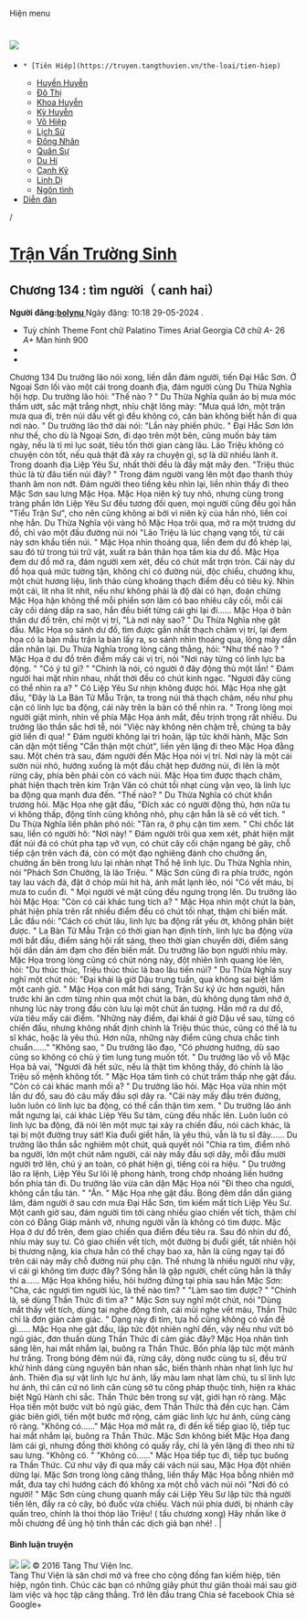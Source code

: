 Hiện menu
# [ ![](https://truyen.tangthuvien.vn/images/logo-web-gray.png) ](https://truyen.tangthuvien.vn "doc truyen")
  *     * [Tiên Hiệp](https://truyen.tangthuvien.vn/the-loai/tien-hiep)
    * [Huyền Huyễn](https://truyen.tangthuvien.vn/the-loai/huyen-huyen)
    * [Đô Thị](https://truyen.tangthuvien.vn/the-loai/do-thi)
    * [Khoa Huyễn](https://truyen.tangthuvien.vn/the-loai/khoa-huyen)
    * [Kỳ Huyễn](https://truyen.tangthuvien.vn/the-loai/ky-huyen)
    * [Võ Hiệp](https://truyen.tangthuvien.vn/the-loai/vo-hiep)
    * [Lịch Sử](https://truyen.tangthuvien.vn/the-loai/lich-su)
    * [Đồng Nhân](https://truyen.tangthuvien.vn/the-loai/dong-nhan)
    * [Quân Sự](https://truyen.tangthuvien.vn/the-loai/quan-su)
    * [Du Hí](https://truyen.tangthuvien.vn/the-loai/du-hi)
    * [Cạnh Kỹ](https://truyen.tangthuvien.vn/the-loai/canh-ky)
    * [Linh Dị](https://truyen.tangthuvien.vn/the-loai/linh-di)
    * [Ngôn tình](https://ngontinh.tangthuvien.vn/)
  * [Diễn đàn](http://tangthuvien.vn/forum)


/
# [Trận Vấn Trường Sinh](https://truyen.tangthuvien.vn/doc-truyen/tran-van-truong-sinh "Trận Vấn Trường Sinh")
## Chương 134 : tìm người（ canh hai）
**Người đăng:[bolynu ](https://truyen.tangthuvien.vn/converter/bolynu)**
Ngày đăng: 10:18 29-05-2024
. 
  * Tuỳ chỉnh
Theme
Font chữ
Palatino Times Arial Georgia
Cỡ chữ
_A-_ 26 _A+_
Màn hình
900
  * [](https://truyen.tangthuvien.vn/doc-truyen/tran-van-truong-sinh/chuong-134#list-comment "Bình luận")
  * [](https://truyen.tangthuvien.vn/nap-xu "Nạp tiền")


Chương 134 Du trưởng lão nói xong, liền dẫn đám người, tiến Đại Hắc Sơn. Ở Ngoại Sơn lối vào một cái trong doanh địa, đám người cùng Du Thừa Nghĩa hội hợp. Du trưởng lão hỏi: "Thế nào ? " Du Thừa Nghĩa quần áo bị mưa móc thấm ướt, sắc mặt trắng nhợt, nhíu chặt lông mày: "Mưa quá lớn, một trận mưa qua đi, trên núi dấu vết gì đều không có, căn bản không biết hắn đi qua nơi nào. " Du trưởng lão thở dài nói: "Lần này phiền phức. " Đại Hắc Sơn lớn như thế, cho dù là Ngoại Sơn, đi dạo trên một bên, cũng muốn bảy tám ngày, nếu là tỉ mỉ lục soát, tiêu tốn thời gian càng lâu. Lão Triệu không có chuyện còn tốt, nếu quả thật đã xảy ra chuyện gì, sợ là dữ nhiều lành ít. Trong doanh địa Liệp Yêu Sư, nhất thời đều là đầy mặt mây đen. "Triệu thúc thúc là từ đâu tiến núi đây? " Trong đám người vang lên một đạo thanh thúy thanh âm non nớt. Đám người theo tiếng kêu nhìn lại, liền nhìn thấy đi theo Mặc Sơn sau lưng Mặc Họa. Mặc Họa niên kỷ tuy nhỏ, nhưng cùng trong tràng phần lớn Liệp Yêu Sư đều tương đối quen, mọi người cũng đều gọi hắn "Tiểu Trận Sư", cho nên cũng không ai bởi vì niên kỷ của hắn nhỏ, liền coi nhẹ hắn. Du Thừa Nghĩa vội vàng hô Mặc Họa trôi qua, mở ra một trương dư đồ, chỉ vào một đầu đường núi nói "Lão Triệu là lúc chạng vạng tối, từ cái này sơn khẩu tiến núi. " Mặc Họa nhìn thoáng qua, liền đem dư đồ khép lại, sau đó từ trong túi trữ vật, xuất ra bản thân họa tấm kia dư đồ. Mặc Họa đem dư đồ mở ra, đám người xem xét, đều có chút mắt trợn tròn. Cái này dư đồ họa quá mức tường tận, không chỉ có đường núi, độc chiểu, chướng khu, một chút hương liệu, linh thảo cùng khoáng thạch điểm đều có tiêu ký. Nhìn một cái, lít nha lít nhít, nếu như không phải là độ dài có hạn, đoán chừng Mặc Họa hận không thể mỗi phiến sơn lâm có bao nhiêu cây cối, mỗi cái cây cối dáng dấp ra sao, hắn đều biết từng cái ghi lại đi...... Mặc Họa ở bản thân dư đồ trên, chỉ một vị trí, "Là nơi này sao? " Du Thừa Nghĩa nhẹ gật đầu. Mặc Họa so sánh dư đồ, tìm được gần nhất thạch châm vị trí, lại đem họa có la bàn mẫu trận la bàn lấy ra, so sánh nhìn thoáng qua, lông mày dần dần nhăn lại. Du Thừa Nghĩa trong lòng căng thẳng, hỏi: "Như thế nào ? " Mặc Họa ở dư đồ trên điểm mấy cái vị trí, nói "Nơi này từng có linh lực ba động. " "Có ý tứ gì? " "Chính là nói, có người ở đây động thủ một lần! " Đám người hai mặt nhìn nhau, nhất thời đều có chút kinh ngạc. "Ngươi đây cũng có thể nhìn ra a? " Có Liệp Yêu Sư nhịn không được hỏi. Mặc Họa nhẹ gật đầu, "Đây là La Bàn Tử Mẫu Trận, ta trong núi thả thạch châm, nếu như phụ cận có linh lực ba động, cái này trên la bàn có thể nhìn ra. " Trong lòng mọi người giật mình, nhìn về phía Mặc Họa ánh mắt, đều trịnh trọng rất nhiều. Du trưởng lão thần sắc hơi tễ, nói "Việc này không nên chậm trễ, chúng ta bây giờ liền đi qua! " Đám người không lại trì hoãn, lập tức khởi hành, Mặc Sơn căn dặn một tiếng "Cẩn thận một chút", liền yên lặng đi theo Mặc Họa đằng sau. Một chén trà sau, đám người đến Mặc Họa nói vị trí. Nơi này là một cái sườn núi nhỏ, hướng xuống là một đầu chật hẹp đường núi, đi lên là một rừng cây, phía bên phải còn có vách núi. Mặc Họa tìm được thạch châm, phát hiện thạch trên kim Trận Văn có chút tối nhạt cùng vặn vẹo, là linh lực ba động qua mạnh đưa đến. "Thế nào? " Du Thừa Nghĩa có chút khẩn trương hỏi. Mặc Họa nhẹ gật đầu, "Đích xác có người động thủ, hơn nữa tu vi không thấp, động tĩnh cũng không nhỏ, phụ cận hẳn là sẽ có vết tích. " Du Thừa Nghĩa liền phân phó nói: "Tản ra, ở phụ cận tìm xem. " Chỉ chốc lát sau, liền có người hô: "Nơi này! " Đám người trôi qua xem xét, phát hiện mặt đất núi đá có chút pha tạp vỡ vụn, có chút cây cối chặn ngang bẻ gãy, chỗ tiếp cận trên vách đá, còn có một đạo nghiêng đánh cho chưởng ấn, chưởng ấn bên trong lưu lại nhàn nhạt Thổ hệ linh lực. Du Thừa Nghĩa nhìn, nói "Phách Sơn Chưởng, là lão Triệu. " Mặc Sơn cũng đi ra phía trước, ngón tay lau vách đá, đặt ở chóp mũi hít hà, ánh mắt lạnh lẽo, nói "Có vết máu, bị mưa to cuốn đi. " Mọi người vẻ mặt cũng đều ngưng trọng lên. Du trưởng lão hỏi Mặc Họa: "Còn có cái khác tung tích a? " Mặc Họa nhìn một chút la bàn, phát hiện phía trên rất nhiều điểm đều có chút tối nhạt, thậm chí biến mất. Lắc đầu nói: "Cách có chút lâu, linh lực ba động rất yếu ớt, không phân biệt được. " La Bàn Tử Mẫu Trận có thời gian hạn định tính, linh lực ba động vừa mới bắt đầu, điểm sáng hội rất sáng, theo thời gian chuyển dời, điểm sáng hội dần dần ảm đạm cho đến biến mất. Du trưởng lão bọn người nhíu mày. Mặc Họa trong lòng cũng có chút nóng nảy, đột nhiên linh quang lóe lên, hỏi: "Du thúc thúc, Triệu thúc thúc là bao lâu tiến núi? " Du Thừa Nghĩa suy nghĩ một chút nói: "Đại khái là giờ Dậu trung tuần, qua không sai biệt lắm một canh giờ. " Mặc Họa con mắt hơi sáng, Trận Sư ký ức hơn người, hắn trước khi ăn cơm từng nhìn qua một chút la bàn, dù không dụng tâm nhớ ở, nhưng lúc này trong đầu còn lưu lại một chút ấn tượng. Hắn mở ra dư đồ, vừa tiêu mấy cái điểm. "Những này điểm, đại khái ở giờ Dậu về sau, từng có chiến đấu, nhưng không nhất định chính là Triệu thúc thúc, cũng có thể là tu sĩ khác, hoặc là yêu thú. Hơn nữa, những này điểm cũng chưa chắc tinh chuẩn......" "Không sao, " Du trưởng lão đạo, "Có phương hướng, dù sao cũng so không có chủ ý tìm lung tung muốn tốt. " Du trưởng lão vỗ vỗ Mặc Họa bả vai, "Ngươi đã hết sức, nếu là thật tìm không thấy, đó chính là lão Triệu số mệnh không tốt. " Mặc Họa tâm tình có chút trầm thấp nhẹ gật đầu. "Còn có cái khác manh mối a? " Du trưởng lão hỏi. Mặc Họa vừa nhìn một lần dư đồ, sau đó câu mấy đầu sợi dây ra. "Cái này mấy đầu trên đường, luôn luôn có linh lực ba động, có thể cẩn thận tìm xem. " Du trưởng lão ánh mắt ngưng lại, cái khác Liệp Yêu Sư tâm, cũng đều nhấc lên. Luôn luôn có linh lực ba động, đã nói lên một mực tại xảy ra chiến đấu, nói cách khác, là tại bị một đường truy sát! Kia đuổi giết hắn, là yêu thú, vẫn là tu sĩ đây...... Du trưởng lão thần sắc nghiêm một chút, quả quyết nói "Chia ra tìm, điểm nhỏ ba người, lớn một chút năm người, cái này mấy đầu sợi dây, mỗi đầu mười người trở lên, chú ý an toàn, có phát hiện gì, tiếng còi ra hiệu. " Du trưởng lão ra lệnh, Liệp Yêu Sư lôi lệ phong hành, trong chớp nhoáng liền hướng bốn phía tán đi. Du trưởng lão vừa căn dặn Mặc Họa nói "Đi theo cha ngươi, không cần tẩu tán. " "Ân. " Mặc Họa nhẹ gật đầu. Bóng đêm dần dần giáng lâm, đám người ở sau cơn mưa Đại Hắc Sơn, tìm kiếm mất tích Liệp Yêu Sư. Một canh giờ sau, đám người tìm tới càng nhiều giao chiến vết tích, thậm chí còn có Đằng Giáp mảnh vỡ, nhưng người vẫn là không có tìm được. Mặc Họa ở dư đồ trên, đem giao chiến qua điểm đều tiêu ra. Sau đó nhìn dư đồ, nhíu mày suy tư. Có giao chiến vết tích, một đường bị đuổi giết, tất nhiên hội bị thương nặng, kia chưa hẳn có thể chạy bao xa, hẳn là cũng ngay tại đồ trên cái này mấy chỗ đường núi phụ cận. Thế nhưng là nhiều người như vậy, vì cái gì không tìm được đây? Sống hẳn là gặp người, chết cũng hẳn là thấy thi a...... Mặc Họa không hiểu, hỏi hướng đứng tại phía sau hắn Mặc Sơn: "Cha, các ngươi tìm người lúc, là thế nào tìm? " "Làm sao tìm được? " "Chính là, sẽ dùng Thần Thức đi tìm a? " Mặc Sơn suy nghĩ một chút, nói "Dùng mắt thấy vết tích, dùng tai nghe động tĩnh, cái mũi nghe vết máu, Thần Thức chỉ là đơn giản cảm giác. " Dạng này đi tìm, tựa hồ cũng không có vấn đề gì...... Mặc Họa nhẹ gật đầu, lập tức đột nhiên nghĩ đến, vậy nếu như vứt bỏ ngũ giác, đơn thuần dùng Thần Thức đi cảm giác đây? Mặc Họa nhãn tình sáng lên, hai mắt nhắm lại, buông ra Thần Thức. Bốn phía lập tức một mảnh hư trắng. Trong bóng đêm núi đá, rừng cây, dòng nước cùng tu sĩ, đều trừ khử hình dáng cùng nguyên bản nhan sắc, biến thành nhàn nhạt linh lực hư ảnh. Thiên địa sự vật linh lực hư ảnh, lấy màu lam nhạt làm chủ, tu sĩ linh lực hư ảnh, thì căn cứ nó linh căn cùng sở tu công pháp thuộc tính, hiện ra khác biệt Ngũ Hành chi sắc. Thần Thức bên trong sự vật, giới hạn rõ ràng. Mặc Họa tiến một bước vứt bỏ ngũ giác, đem Thần Thức thả đến cực hạn. Cảm giác biên giới, tiến một bước mở rộng, cảm giác linh lực hư ảnh, cũng càng rõ ràng. "Không có......" Mặc Họa mở mắt ra, đi đến kế tiếp giao lộ, tiếp tục hai mắt nhắm lại, buông ra Thần Thức. Mặc Sơn không biết Mặc Họa đang làm cái gì, nhưng đồng thời không có quấy rầy, chỉ là yên lặng đi theo nhi tử sau lưng. "Không có. " "Không có......" Mặc Họa tiếp tục đi, tiếp tục buông ra Thần Thức. Cứ như vậy đi qua mấy cái vách núi sau, Mặc Họa đột nhiên dừng lại. Mặc Sơn trong lòng căng thẳng, liền thấy Mặc Họa bỗng nhiên mở mắt, đưa tay chỉ hướng cách đó không xa một chỗ vách núi nói "Nơi đó có người! " Mặc Sơn cùng chung quanh mấy cái Liệp Yêu Sư lập tức thả người tiến lên, đẩy ra cỏ cây, bó đuốc vừa chiếu. Vách núi phía dưới, bị nhánh cây quấn treo, chính là thoi thóp lão Triệu! ( tấu chương xong) 
Hãy nhấn like ở mỗi chương để ủng hộ tinh thần các dịch giả bạn nhé!
. 
|
#### Bình luận truyện
![](https://truyen.tangthuvien.vn/images/ajax-loader-tr.gif)
![](https://truyen.tangthuvien.vn/images/logo-web-gray.png)
© 2016 Tàng Thư Viện Inc.  
Tàng Thư Viện là sân chơi mở và free cho cộng đồng fan kiếm hiệp, tiên hiệp, ngôn tình. Chúc các bạn có những giây phút thư giãn thoải mái sau giờ làm việc và học tập căng thẳng. 
Trở lên đầu trang
Chia sẻ facebook
Chia sẻ Google+
